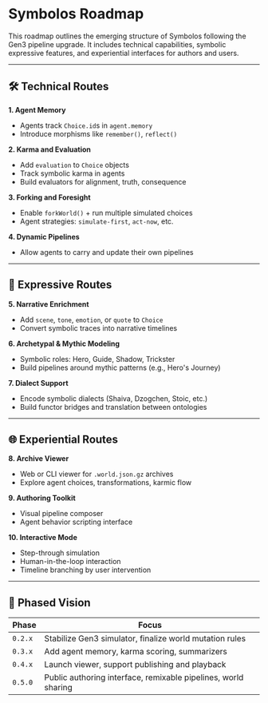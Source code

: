 # Symbolos Roadmap

This roadmap outlines the emerging structure of Symbolos following the Gen3 pipeline upgrade. It includes technical capabilities, symbolic expressive features, and experiential interfaces for authors and users.

---

## 🛠 Technical Routes

**1. Agent Memory**

- Agents track `Choice.id`s in `agent.memory`
- Introduce morphisms like `remember()`, `reflect()`

**2. Karma and Evaluation**

- Add `evaluation` to `Choice` objects
- Track symbolic karma in agents
- Build evaluators for alignment, truth, consequence

**3. Forking and Foresight**

- Enable `forkWorld()` + run multiple simulated choices
- Agent strategies: `simulate-first`, `act-now`, etc.

**4. Dynamic Pipelines**

- Allow agents to carry and update their own pipelines

---

## 🧬 Expressive Routes

**5. Narrative Enrichment**

- Add `scene`, `tone`, `emotion`, or `quote` to `Choice`
- Convert symbolic traces into narrative timelines

**6. Archetypal & Mythic Modeling**

- Symbolic roles: Hero, Guide, Shadow, Trickster
- Build pipelines around mythic patterns (e.g., Hero's Journey)

**7. Dialect Support**

- Encode symbolic dialects (Shaiva, Dzogchen, Stoic, etc.)
- Build functor bridges and translation between ontologies

---

## 🌐 Experiential Routes

**8. Archive Viewer**

- Web or CLI viewer for `.world.json.gz` archives
- Explore agent choices, transformations, karmic flow

**9. Authoring Toolkit**

- Visual pipeline composer
- Agent behavior scripting interface

**10. Interactive Mode**

- Step-through simulation
- Human-in-the-loop interaction
- Timeline branching by user intervention

---

## 🚀 Phased Vision

| Phase   | Focus                                                          |
| ------- | -------------------------------------------------------------- |
| `0.2.x` | Stabilize Gen3 simulator, finalize world mutation rules        |
| `0.3.x` | Add agent memory, karma scoring, summarizers                   |
| `0.4.x` | Launch viewer, support publishing and playback                 |
| `0.5.0` | Public authoring interface, remixable pipelines, world sharing |

